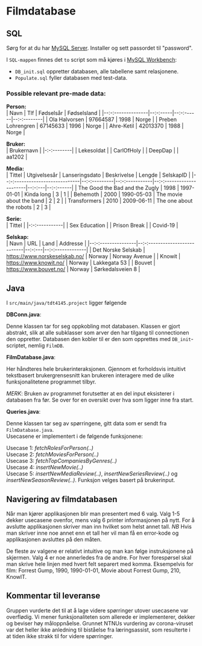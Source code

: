 # Filmdatabase

## SQL
Sørg for at du har [MySQL Server](https://dev.mysql.com/downloads/mysql/). Installer og sett passordet til "password".

I `SQL-mappen` finnes det `to` script som må kjøres i [MySQL Workbench](https://www.mysql.com/products/workbench/):
- `DB_init.sql` oppretter databasen, alle tabellene samt relasjonene.
- `Populate.sql` fyller databasen med test-data.

### Possible relevant pre-made data:

**Person:**  
| Navn              | Tlf      | Fødselsår | Fødselsland |
|--:-:--------------|--:-:-----|--:-:------|--:-:--------|
| Ola Halvorsen     | 97664587 | 1998      | Norge       |
| Preben Lohrengren | 67145633 | 1996      | Norge       |
| Ahre-Ketil        | 42013370 | 1988      | Norge       |


**Bruker:**  
| Brukernavn |
|-:-:--------|
| Lekesoldat |
| CarlOfHoly |
| DeepDap    |
| aa1202     |

**Media:**  
| Tittel                         | Utgivelsesår | Lanseringsdato | Beskrivelse              | Lengde | SelskapID |
|--:-:---------------------------|--:-:---------|--:-:-----------|--:-:---------------------|--:-:---|--:-:------|
| The Good the Bad and the Zugly | 1998         | 1997-01-01     | Kinda long               | 3      | 1         |
| Behemoth                       | 2000         | 1990-05-03     | The movie about the band | 2      | 2         |
| Transformers                   | 2010         | 2009-06-11     | The one about the robots | 2      | 3         |

**Serie:**  
| Tittel        |
|-:-:-----------|
| Sex Education |
| Prison Break  |
| Covid-19      |

**Selskap:**  
| Navn               | URL                           | Land   | Addresse         |
|--:-:---------------|--:-:--------------------------|--:-:---|--:-:-------------|
| Det Norske Selskab | https://www.norskeselskab.no/ | Norway | Norway Avenue    |
| Knowit             | https://www.knowit.no/        | Norway | Lakkegata 53     |
| Bouvet             | https://www.bouvet.no/        | Norway | Sørkedalsveien 8 |


## Java

I `src/main/java/tdt4145.project` ligger følgende

**DBConn.java**:

Denne klassen tar for seg oppkobling mot databasen. Klassen er gjort abstrakt, slik at alle subklasser som arver den har tilgang til connectionen den oppretter. Databasen den kobler til er den som opprettes med `DB_init`-scriptet, nemlig `FilmDB`.

**FilmDatabase.java**:

Her håndteres hele brukerinteraksjonen. Gjennom et forholdsvis intuitivt tekstbasert brukergrensesnitt kan brukeren interagere med de ulike funksjonalitetene programmet tilbyr. 

*MERK*: Bruken av programmet forutsetter at en del input eksisterer i databasen fra før. Se over for en oversikt over hva som ligger inne fra start.

**Queries.java**:

Denne klassen tar seg av spørringene, gitt data som er sendt fra `FilmDatabase.java`.  
Usecasene er implementert i de følgende funksjonene:


Usecase 1: *fetchRolesForPerson(..)*  
Usecase 2: *fetchMoviesForPerson(..)*  
Usecase 3: *fetchTopCompaniesByGenres(..)*  
Usecase 4: *insertNewMovie(..)*  
Usecase 5: *insertNewMediaReview(..)*, *insertNewSeriesReview(..)* og *insertNewSeasonReview(..)*. Funksjon velges basert på brukerinput.

## Navigering av filmdatabasen

Når man kjører applikasjonen blir man presentert med 6 valg. Valg 1-5 dekker usecasene ovenfor, mens valg 6 printer informasjonen på nytt. For å avslutte applikasjonen skriver man inn hvilket som helst annet tall. *NB* Hvis man skriver inne noe annet enn et tall her vil man få en error-kode og applikasjonen avsluttes på den måten.

De fleste av valgene er relativt intuitive og man kan følge instruksjonene på skjermen. Valg 4 er noe annerledes fra de andre. For hver forespørsel skal man skrive hele linjen med hvert felt separert med komma. Eksempelvis for film: Forrest Gump, 1990, 1990-01-01, Movie about Forrest Gump, 210, KnowIT.


## Kommentar til leveranse
Gruppen vurderte det til at å lage videre spørringer utover usecasene var overflødig. Vi mener funksjonaliteten som allerede er implementerer, dekker og beviser høy måloppnåelse. Grunnet NTNUs vurdering av corona-viruset var det heller ikke anledning til biståelse fra læringsassist, som resulterte i at tiden ikke strakk til for videre spørringer.

